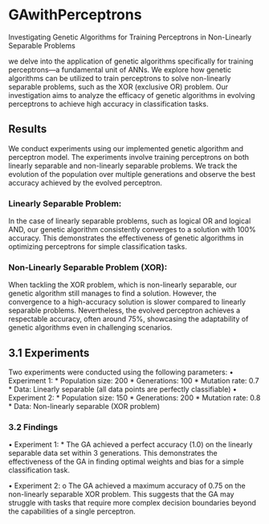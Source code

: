 # GAwithPerceptrons
Investigating Genetic Algorithms for Training Perceptrons in Non-Linearly Separable Problems

we delve into the application of genetic algorithms specifically for training perceptrons—a fundamental unit of ANNs. We explore how genetic algorithms can be utilized to train perceptrons to solve non-linearly separable problems, such as the XOR (exclusive OR) problem. Our investigation aims to analyze the efficacy of genetic algorithms in evolving perceptrons to achieve high accuracy in classification tasks.

## Results

We conduct experiments using our implemented genetic algorithm and perceptron model. The experiments involve training perceptrons on both linearly separable and non-linearly separable problems. We track the evolution of the population over multiple generations and observe the best accuracy achieved by the evolved perceptron.

### Linearly Separable Problem:
In the case of linearly separable problems, such as logical OR and logical AND, our genetic algorithm consistently converges to a solution with 100% accuracy. This demonstrates the effectiveness of genetic algorithms in optimizing perceptrons for simple classification tasks.

### Non-Linearly Separable Problem (XOR):
When tackling the XOR problem, which is non-linearly separable, our genetic algorithm still manages to find a solution. However, the convergence to a high-accuracy solution is slower compared to linearly separable problems. Nevertheless, the evolved perceptron achieves a respectable accuracy, often around 75%, showcasing the adaptability of genetic algorithms even in challenging scenarios.

## 3.1 Experiments
Two experiments were conducted using the following parameters:
•	Experiment 1:
    *	Population size: 200
    *	Generations: 100
    *	Mutation rate: 0.7
    *	Data: Linearly separable (all data points are perfectly classifiable)
•	Experiment 2:
    *	Population size: 150
    *	Generations: 200
    *	Mutation rate: 0.8
    *	Data: Non-linearly separable (XOR problem)

### 3.2 Findings
•	Experiment 1:
    *	The GA achieved a perfect accuracy (1.0) on the linearly separable data set within 3 generations. This demonstrates the effectiveness of the GA in finding optimal weights and bias for a simple classification task.
 
  
  
  
•	Experiment 2:
    o	The GA achieved a maximum accuracy of 0.75 on the non-linearly separable XOR problem. This suggests that the GA may struggle with tasks that require more complex decision boundaries beyond the capabilities of a single perceptron.
  

